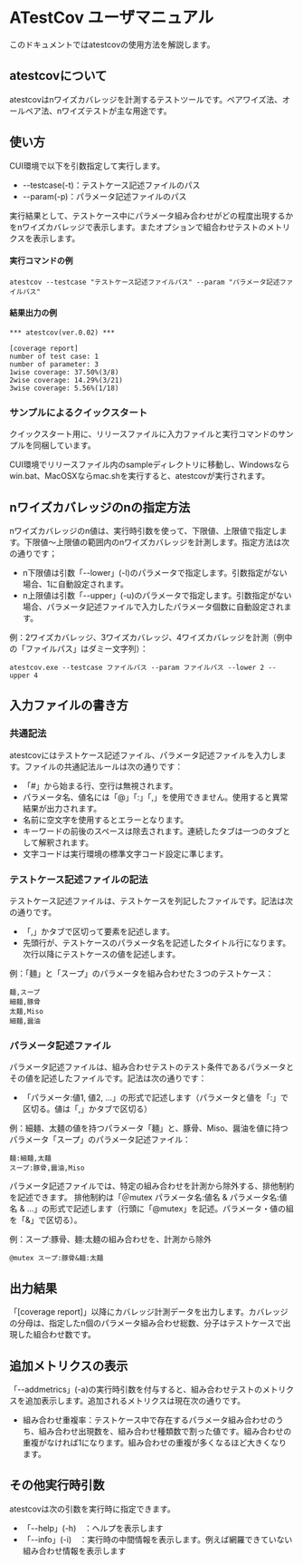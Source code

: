# ATestCov ユーザマニュアル

このドキュメントではatestcovの使用方法を解説します。

## atestcovについて

atestcovはnワイズカバレッジを計測するテストツールです。ペアワイズ法、オールペア法、nワイズテストが主な用途です。

## 使い方

CUI環境で以下を引数指定して実行します。

* --testcase(-t)：テストケース記述ファイルのパス
* --param(-p)：パラメータ記述ファイルのパス

実行結果として、テストケース中にパラメータ組み合わせがどの程度出現するかをnワイズカバレッジで表示します。またオプションで組合わせテストのメトリクスを表示します。

#### 実行コマンドの例

```
atestcov --testcase "テストケース記述ファイルパス" --param "パラメータ記述ファイルパス"
```

#### 結果出力の例

```
*** atestcov(ver.0.02) ***

[coverage report]
number of test case: 1
number of parameter: 3
1wise coverage: 37.50%(3/8)
2wise coverage: 14.29%(3/21)
3wise coverage: 5.56%(1/18)
```

### サンプルによるクイックスタート

クイックスタート用に、リリースファイルに入力ファイルと実行コマンドのサンプルを同梱しています。

CUI環境でリリースファイル内のsampleディレクトリに移動し、Windowsならwin.bat、MacOSXならmac.shを実行すると、atestcovが実行されます。

## nワイズカバレッジのnの指定方法

nワイズカバレッジのn値は、実行時引数を使って、下限値、上限値で指定します。下限値～上限値の範囲内のnワイズカバレッジを計測します。指定方法は次の通りです；

* n下限値は引数「--lower」(-l)のパラメータで指定します。引数指定がない場合、1に自動設定されます。
* n上限値は引数「--upper」(-u)のパラメータで指定します。引数指定がない場合、パラメータ記述ファイルで入力したパラメータ個数に自動設定されます。

例：2ワイズカバレッジ、3ワイズカバレッジ、4ワイズカバレッジを計測（例中の「ファイルパス」はダミー文字列）：

```
atestcov.exe --testcase ファイルパス --param ファイルパス --lower 2 --upper 4
```

## 入力ファイルの書き方

### 共通記法

atestcovにはテストケース記述ファイル、パラメータ記述ファイルを入力します。ファイルの共通記法ルールは次の通りです：

* 「#」から始まる行、空行は無視されます。
* パラメータ名、値名には「@」「:」「,」を使用できません。使用すると異常結果が出力されます。
* 名前に空文字を使用するとエラーとなります。
* キーワードの前後のスペースは除去されます。連続したタブは一つのタブとして解釈されます。
* 文字コードは実行環境の標準文字コード設定に準じます。

### テストケース記述ファイルの記法

テストケース記述ファイルは、テストケースを列記したファイルです。記法は次の通りです。

* 「,」かタブで区切って要素を記述します。
* 先頭行が、テストケースのパラメータ名を記述したタイトル行になります。次行以降にテストケースの値を記述します。

例：「麺」と「スープ」のパラメータを組み合わせた３つのテストケース：

```
麺,スープ
細麺,豚骨
太麺,Miso
細麺,醤油
```

### パラメータ記述ファイル

パラメータ記述ファイルは、組み合わせテストのテスト条件であるパラメータとその値を記述したファイルです。記法は次の通りです：

* 「パラメータ:値1, 値2, ...」の形式で記述します（パラメータと値を「:」で区切る。値は「,」かタブで区切る）

例：細麺、太麺の値を持つパラメータ「麺」と、豚骨、Miso、醤油を値に持つパラメータ「スープ」のパラメータ記述ファイル：

```
麺:細麺,太麺
スープ:豚骨,醤油,Miso
```

パラメータ記述ファイルでは、特定の組み合わせを計測から除外する、排他制約を記述できます。
排他制約は「＠mutex パラメータ名:値名 & パラメータ名:値名 & ...」の形式で記述します（行頭に「@mutex」を記述。パラメータ・値の組を「&」で区切る）。

例：スープ:豚骨、麺:太麺の組み合わせを、計測から除外

```
@mutex スープ:豚骨&麺:太麺
```

## 出力結果

「[coverage report]」以降にカバレッジ計測データを出力します。カバレッジの分母は、指定したn個のパラメータ組み合わせ総数、分子はテストケースで出現した組合わせ数です。

## 追加メトリクスの表示

「--addmetrics」(-a)の実行時引数を付与すると、組み合わせテストのメトリクスを追加表示します。追加されるメトリクスは現在次の通りです。

- 組み合わせ重複率：テストケース中で存在するパラメータ組み合わせのうち、組み合わせ出現数を、組み合わせ種類数で割った値です。組み合わせの重複がなければ1になります。組み合わせの重複が多くなるほど大きくなります。

## その他実行時引数

atestcovは次の引数を実行時に指定できます。

* 「--help」(-h)　：ヘルプを表示します
* 「--info」(-i)　：実行時の中間情報を表示します。例えば網羅できていない組み合わせ情報を表示します

